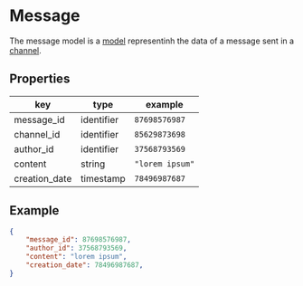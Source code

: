 # Message

The message model is a [model](../models.md) representinh the data of a message sent in a [channel](./channel.md).

## Properties
| key           | type       | example                      |
| ------------- | ---------- | ---------------------------- |
| message_id    | identifier | `87698576987`                |
| channel_id    | identifier | `85629873698`                |
| author_id     | identifier | `37568793569`                |
| content       | string     | `"lorem ipsum"`              |
| creation_date | timestamp  | `78496987687`                |

## Example
```json
{
	"message_id": 87698576987,
	"author_id": 37568793569,
	"content": "lorem ipsum",
	"creation_date": 78496987687,
}
```
